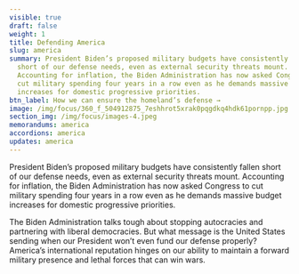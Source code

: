 ```yaml
---
visible: true
draft: false
weight: 1
title: Defending America
slug: america
summary: President Biden’s proposed military budgets have consistently fallen
  short of our defense needs, even as external security threats mount.
  Accounting for inflation, the Biden Administration has now asked Congress to
  cut military spending four years in a row even as he demands massive budget
  increases for domestic progressive priorities.
btn_label: How we can ensure the homeland’s defense →
image: /img/focus/360_f_504912875_7eshhrot5xrak0pqgdkq4hdk61pornpp.jpg
section_img: /img/focus/images-4.jpeg
memorandums: america
accordions: america
updates: america
---
```

President Biden’s proposed military budgets have consistently fallen short of our defense needs, even as external security threats mount. Accounting for inflation, the Biden Administration has now asked Congress to cut military spending four years in a row even as he demands massive budget increases for domestic progressive priorities.

The Biden Administration talks tough about stopping autocracies and partnering with liberal democracies. But what message is the United States sending when our President won’t even fund our defense properly? America’s international reputation hinges on our ability to maintain a forward military presence and lethal forces that can win wars.